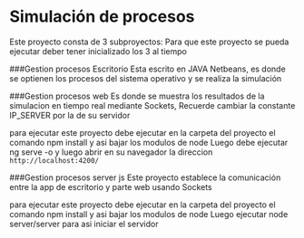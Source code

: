 # Simulación de procesos
 Este proyecto consta de 3 subproyectos:
Para que este proyecto se pueda ejecutar deber tener inicializado los 3 al tiempo
 
 ###Gestion procesos Escritorio
 Esta escrito en JAVA Netbeans, es donde se optienen los procesos del sistema operativo y se realiza la simulación

###Gestion procesos web
Es donde se muestra los resultados de la simulacion en tiempo real mediante Sockets, Recuerde cambiar
la constante IP_SERVER por la de su servidor

para ejecutar este proyecto debe ejecutar en la carpeta del proyecto el comando npm install y asi bajar los modulos de node
Luego debe ejecutar ng serve -o y luego abrir en su navegador la direccion `http://localhost:4200/`

 ###Gestion procesos server js
 Este proyecto establece la comunicación entre la app de escritorio y parte web usando Sockets

 para ejecutar este proyecto debe ejecutar en la carpeta del proyecto el comando npm install y asi bajar los modulos de node
Luego ejecutar node server/server para asi iniciar el servidor
